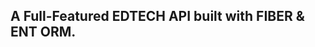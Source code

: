 ## A Full-Featured EDTECH API built with FIBER & ENT ORM.

<!-- ### WEBSOCKETS:

#### Notifications

- URL: `wss://{host}/api/v4/ws/notifications`

- Requires authorization, so pass in the Bearer Authorization header.

- You can only read and not send notification messages into this socket. -->


<!-- #### Chats

- URL: `wss://{host}/api/v4/ws/chats/{id}`
- Requires authorization, so pass in the Bearer Authorization header.
- Use chat_id as the ID for an existing chat or username if it's the first message in a DM.
- You cannot read realtime messages from a username that doesn't belong to the authorized user, but you can surely send messages.
- Only send a message to the socket endpoint after the message has been created or updated, and files have been uploaded.
- Fields when sending a message through the socket:

  ```json
  { "status": "CREATED", "id": "fe4e0235-80fc-4c94-b15e-3da63226f8ab" }
  ``` -->